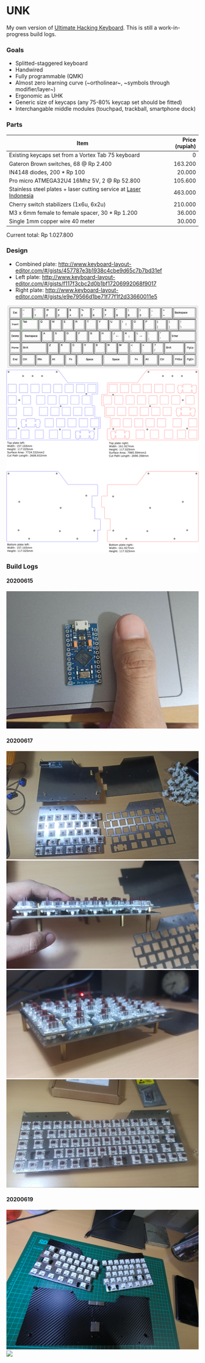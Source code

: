 # UNK

My own version of <a href="https://ultimatehackingkeyboard.com/">Ultimate Hacking Keyboard</a>. This is still a work-in-progress build logs.

### Goals

- Splitted-staggered keyboard
- Handwired
- Fully programmable (QMK)
- Almost zero learning curve (~ortholinear~, ~symbols through modifier/layer~)
- Ergonomic as UHK
- Generic size of keycaps (any 75-80% keycap set should be fitted)
- Interchangable middle modules (touchpad, trackball, smartphone dock)

### Parts

| Item  | Price (rupiah) |
| ------------- | -------------: |
| Existing keycaps set from a Vortex Tab 75 keyboard | 0 |
| Gateron Brown switches, 68 @ Rp 2.400 | 163.200 |
| IN4148 diodes, 200 * Rp 100 | 20.000 |
| Pro micro ATMEGA32U4 16Mhz 5V, 2 @ Rp 52.800 | 105.600 |
| Stainless steel plates + laser cutting service at <a href="https://www.instagram.com/laserindonesia/">Laser Indonesia</a> | 463.000 |
| Cherry switch stabilizers (1x6u, 6x2u) | 210.000 |
| M3 x 6mm female to female spacer, 30 * Rp 1.200 | 36.000 |
| Single 1mm copper wire 40 meter | 30.000 |

Current total: Rp 1.027.800


### Design

- Combined plate: http://www.keyboard-layout-editor.com/#/gists/457787e3b1938c4cbe9d65c7b7bd31ef
- Left plate: http://www.keyboard-layout-editor.com/#/gists/f117f3cbc2d0b1bf17206992068f9017
- Right plate: http://www.keyboard-layout-editor.com/#/gists/e9e79566d1be71f77f1f2d33660011e5

<img src="/assets/layout.png">

<img src="/assets/plate-design.png">

### Build Logs

#### 20200615
<img src="/assets/promicro.png">

#### 20200617
<img src="/assets/plate-1.jpg">
<img src="/assets/plate-2.jpg">
<img src="/assets/plate-3.jpg">
<img src="/assets/plate-4.jpg">

#### 20200619

<img src="/assets/split-magnet.png">

<img src="/assets/split-magnet.gif">

